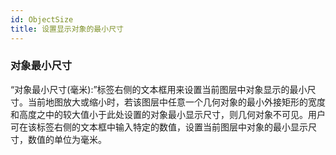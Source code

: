 ```yaml
---
id: ObjectSize
title: 设置显示对象的最小尺寸
---
```

### 对象最小尺寸

“对象最小尺寸(毫米):”标签右侧的文本框用来设置当前图层中对象显示的最小尺寸。当前地图放大或缩小时，若该图层中任意一个几何对象的最小外接矩形的宽度和高度之中的较大值小于此处设置的对象最小显示尺寸，则几何对象不可见。用户可在该标签右侧的文本框中输入特定的数值，设置当前图层中对象的最小显示尺寸，数值的单位为毫米。

  

